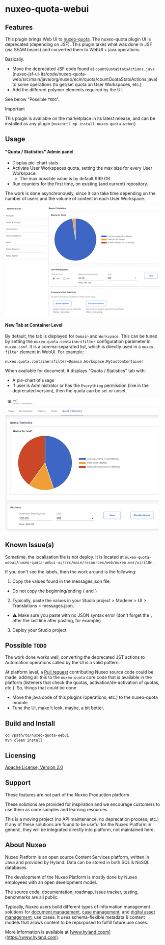 # nuxeo-quota-webui



## Features

This plugin brings Web UI to [nuxeo-quota](https://doc.nuxeo.com/nxdoc/nuxeo-quota/). The nuxeo-quota plugin UI is deprecated (depending on JSF). This plugin takes what was done in JSF (via SEAM beans) and converted them to WebUI + java operations.

Basically:

* Move the deprecated JSF code found at `countQuotaStatsActions.java` (nuxeo-jsf-ui-lts/code/nuxeo-quota-web/src/main/java/org/nuxeo/ecm/quota/countQuotaStatsActions.java) to some operations (to get/set quota on User Workspaces, etc.)
* Add the different polymer elements required by the UI.

See below "Possible `TODO`".

> [!IMPORTANT]
> This plugin is available on the marketplace in its latest release, and can be installed as any plugin (`nuxeoctl mp-install nuxeo-quota-webui`)

## Usage

#### "Quota / Statistics" Admin panel

* Display pie-chart stats
* Activate User Workspaces quota, setting the max size for every User Workspace.
  * The max possible value is by default 999 GB
* Run counters for the first time, on existing (and current) repository.

The work is done asynchronously, since it can take time depending on the number of users and the volume of content in each User Workspace.

![Admin Center/Quota](readme-resources/quota-admin.jpg)

#### New Tab at Container Level


By default, the tab is displayed for `Domain` and `Workspace`. This can be tuned by setting the `nuxeo.quota.containersfilter` configuration parameter in `nuxeo.conf`. It is a comma-separated list, which is directly used in a `nuxeo-filter` element in WebUI. For example:

```
nuxeo.quota.containersfilter=Domain,Workspace,MyCustomContainer
```

When available for document, it displays "Quota / Statistics" tab with:

* A pie-chart of usage
* If user is Administrator or has the `Everything` permission (like in the deprecated version), then the quota can be set or unset.


![Admin Center/Quota](readme-resources/quota-document.jpg)

## Known Issue(s)

Sometime, the localization file is not deploy. It is located at `nuxeo-quota-webui/nuxeo-quota-webui-ui/src/main/resources/web/nuxeo.war/ui/i18n`.

If you don't see the labels, then the work around is the following:

1. Copy the values found in the messages.json file.
  * Do not copy the beginning/ending `{` and `}`
2. Typically, paste the values in your Studio project > Modeler > UI > Translations > messages.json.
  * ⚠️ Make sure you paste with no JSON syntax error (don't forget the `,` after the last line after pasting, for example)
3. Deploy your Studio project




## Possible `TODO`

The work done works well, converting the deprecated JST actions to Automation operations called by the UI is a valid pattern.

At platform level, a [Pull request](https://doc.nuxeo.com/nxdoc/contributing-to-nuxeo/) contributing Nuxeo source code could be made, adding all this to the `nuxeo-quota` core code that is available in the platform (listeners that check the quotas, activation/de-activation of quotas, etc.). So, things that could be done:

* Move the java code of this plugins (operations, etc.) to the nuxeo-quota module
* Tune the UI, make it look, maybe, a bit better.



## Build and Install

  ```
  cd /path/to/nuxeo-quota-webui
  mvn clean install
  ```


## Licensing

[Apache License, Version 2.0](http://www.apache.org/licenses/LICENSE-2.0)


## Support
These features are not part of the Nuxeo Production platform.

These solutions are provided for inspiration and we encourage customers to use them as code samples and learning resources.

This is a moving project (no API maintenance, no deprecation process, etc.) If any of these solutions are found to be useful for the Nuxeo Platform in general, they will be integrated directly into platform, not maintained here.


## About Nuxeo
Nuxeo Platform is an open source Content Services platform, written in Java and provided by Hyland. Data can be stored in both SQL & NoSQL databases.

The development of the Nuxeo Platform is mostly done by Nuxeo employees with an open development model.

The source code, documentation, roadmap, issue tracker, testing, benchmarks are all public.

Typically, Nuxeo users build different types of information management solutions for [document management](https://www.nuxeo.com/solutions/document-management/), [case management](https://www.nuxeo.com/solutions/case-management/), and [digital asset management](https://www.nuxeo.com/solutions/dam-digital-asset-management/), use cases. It uses schema-flexible metadata & content models that allows content to be repurposed to fulfill future use cases.

More information is available at [www.hyland.copm](https://www.hyland.com).
